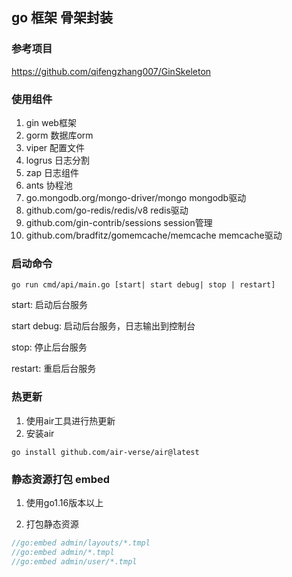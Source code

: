 ## go 框架 骨架封装

### 参考项目
https://github.com/qifengzhang007/GinSkeleton

### 使用组件
1. gin web框架
2. gorm 数据库orm
3. viper 配置文件
4. logrus 日志分割
5. zap 日志组件
6. ants 协程池
7. go.mongodb.org/mongo-driver/mongo mongodb驱动
8. github.com/go-redis/redis/v8 redis驱动
9. github.com/gin-contrib/sessions session管理
10. github.com/bradfitz/gomemcache/memcache  memcache驱动


### 启动命令
```shell
go run cmd/api/main.go [start| start debug| stop | restart]
```

start: 启动后台服务

start debug: 启动后台服务，日志输出到控制台

stop: 停止后台服务

restart: 重启后台服务


### 热更新
1. 使用air工具进行热更新
2. 安装air
```shell
go install github.com/air-verse/air@latest
```


### 静态资源打包 embed
1. 使用go1.16版本以上

2. 打包静态资源
```go
//go:embed admin/layouts/*.tmpl
//go:embed admin/*.tmpl
//go:embed admin/user/*.tmpl
```



